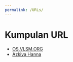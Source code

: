 ```yaml
---
permalink: /URLs/
---
```


# Kumpulan URL

* [OS.VLSM.ORG](https://os.vlsm.org/)
* [Azkiya Hanna](../)
